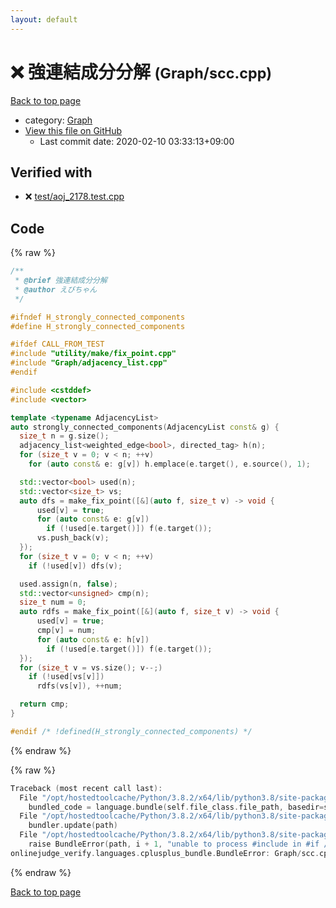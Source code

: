 ```yaml
---
layout: default
---
```


<!-- mathjax config similar to math.stackexchange -->
<script type="text/javascript" async
  src="https://cdnjs.cloudflare.com/ajax/libs/mathjax/2.7.5/MathJax.js?config=TeX-MML-AM_CHTML">
</script>
<script type="text/x-mathjax-config">
  MathJax.Hub.Config({
    TeX: { equationNumbers: { autoNumber: "AMS" }},
    tex2jax: {
      inlineMath: [ ['$','$'] ],
      processEscapes: true
    },
    "HTML-CSS": { matchFontHeight: false },
    displayAlign: "left",
    displayIndent: "2em"
  });
</script>

<script type="text/javascript" src="https://cdnjs.cloudflare.com/ajax/libs/jquery/3.4.1/jquery.min.js"></script>
<script src="https://cdn.jsdelivr.net/npm/jquery-balloon-js@1.1.2/jquery.balloon.min.js" integrity="sha256-ZEYs9VrgAeNuPvs15E39OsyOJaIkXEEt10fzxJ20+2I=" crossorigin="anonymous"></script>
<script type="text/javascript" src="../../assets/js/copy-button.js"></script>
<link rel="stylesheet" href="../../assets/css/copy-button.css" />


# :x: 強連結成分分解 <small>(Graph/scc.cpp)</small>

<a href="../../index.html">Back to top page</a>

* category: <a href="../../index.html#4cdbd2bafa8193091ba09509cedf94fd">Graph</a>
* <a href="{{ site.github.repository_url }}/blob/master/Graph/scc.cpp">View this file on GitHub</a>
    - Last commit date: 2020-02-10 03:33:13+09:00




## Verified with

* :x: <a href="../../verify/test/aoj_2178.test.cpp.html">test/aoj_2178.test.cpp</a>


## Code

<a id="unbundled"></a>
{% raw %}
```cpp
/**
 * @brief 強連結成分分解
 * @author えびちゃん
 */

#ifndef H_strongly_connected_components
#define H_strongly_connected_components

#ifdef CALL_FROM_TEST
#include "utility/make/fix_point.cpp"
#include "Graph/adjacency_list.cpp"
#endif

#include <cstddef>
#include <vector>

template <typename AdjacencyList>
auto strongly_connected_components(AdjacencyList const& g) {
  size_t n = g.size();
  adjacency_list<weighted_edge<bool>, directed_tag> h(n);
  for (size_t v = 0; v < n; ++v)
    for (auto const& e: g[v]) h.emplace(e.target(), e.source(), 1);

  std::vector<bool> used(n);
  std::vector<size_t> vs;
  auto dfs = make_fix_point([&](auto f, size_t v) -> void {
      used[v] = true;
      for (auto const& e: g[v])
        if (!used[e.target()]) f(e.target());
      vs.push_back(v);
  });
  for (size_t v = 0; v < n; ++v)
    if (!used[v]) dfs(v);

  used.assign(n, false);
  std::vector<unsigned> cmp(n);
  size_t num = 0;
  auto rdfs = make_fix_point([&](auto f, size_t v) -> void {
      used[v] = true;
      cmp[v] = num;
      for (auto const& e: h[v])
        if (!used[e.target()]) f(e.target());
  });
  for (size_t v = vs.size(); v--;)
    if (!used[vs[v]])
      rdfs(vs[v]), ++num;

  return cmp;
}

#endif /* !defined(H_strongly_connected_components) */

```
{% endraw %}

<a id="bundled"></a>
{% raw %}
```cpp
Traceback (most recent call last):
  File "/opt/hostedtoolcache/Python/3.8.2/x64/lib/python3.8/site-packages/onlinejudge_verify/docs.py", line 347, in write_contents
    bundled_code = language.bundle(self.file_class.file_path, basedir=self.cpp_source_path)
  File "/opt/hostedtoolcache/Python/3.8.2/x64/lib/python3.8/site-packages/onlinejudge_verify/languages/cplusplus.py", line 68, in bundle
    bundler.update(path)
  File "/opt/hostedtoolcache/Python/3.8.2/x64/lib/python3.8/site-packages/onlinejudge_verify/languages/cplusplus_bundle.py", line 181, in update
    raise BundleError(path, i + 1, "unable to process #include in #if / #ifdef / #ifndef other than include guards")
onlinejudge_verify.languages.cplusplus_bundle.BundleError: Graph/scc.cpp: line 10: unable to process #include in #if / #ifdef / #ifndef other than include guards

```
{% endraw %}

<a href="../../index.html">Back to top page</a>

